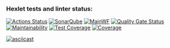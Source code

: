 ### Hexlet tests and linter status:
[![Actions Status](https://github.com/rom-kavyrshin/java-project-71/actions/workflows/hexlet-check.yml/badge.svg)](https://github.com/rom-kavyrshin/java-project-71/actions)
[![SonarQube](https://github.com/rom-kavyrshin/java-project-71/actions/workflows/sonarqube_build.yml/badge.svg?branch=main)](https://github.com/rom-kavyrshin/java-project-71/actions/workflows/sonarqube_build.yml)
[![MainWF](https://github.com/rom-kavyrshin/java-project-71/actions/workflows/main_workflow.yml/badge.svg?branch=main)](https://github.com/rom-kavyrshin/java-project-71/actions/workflows/main_workflow.yml)
[![Quality Gate Status](https://sonarcloud.io/api/project_badges/measure?project=rom-kavyrshin_java-project-71&metric=alert_status)](https://sonarcloud.io/summary/new_code?id=rom-kavyrshin_java-project-71)  
[![Maintainability](https://api.codeclimate.com/v1/badges/6a1a97080b4b673bf204/maintainability)](https://codeclimate.com/github/rom-kavyrshin/java-project-71/maintainability)
[![Test Coverage](https://api.codeclimate.com/v1/badges/6a1a97080b4b673bf204/test_coverage)](https://codeclimate.com/github/rom-kavyrshin/java-project-71/test_coverage)
[![Coverage](https://sonarcloud.io/api/project_badges/measure?project=rom-kavyrshin_java-project-71&metric=coverage)](https://sonarcloud.io/summary/new_code?id=rom-kavyrshin_java-project-71)

[![asciicast](https://asciinema.org/a/akgEgHtfWLdUBEl52QIyXekO3.svg)](https://asciinema.org/a/akgEgHtfWLdUBEl52QIyXekO3)